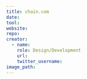 ```yaml
---
title: chain.com
date:
tool:
website:
repo:
creator:
  - name:
    role: Design/Development
    url:
    twitter_username:
image_path:
---
```

